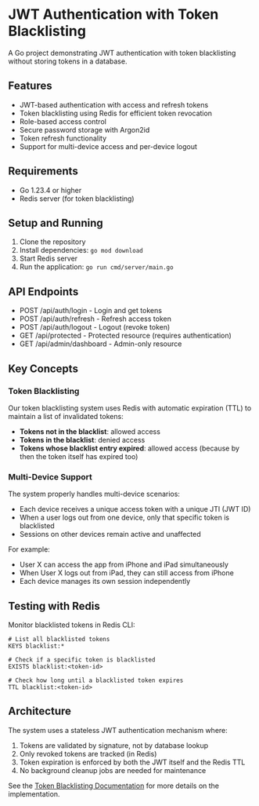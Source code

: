 # JWT Authentication with Token Blacklisting

A Go project demonstrating JWT authentication with token blacklisting without storing tokens in a database.

## Features

- JWT-based authentication with access and refresh tokens
- Token blacklisting using Redis for efficient token revocation
- Role-based access control
- Secure password storage with Argon2id
- Token refresh functionality
- Support for multi-device access and per-device logout

## Requirements

- Go 1.23.4 or higher
- Redis server (for token blacklisting)

## Setup and Running

1. Clone the repository
2. Install dependencies: `go mod download`
3. Start Redis server
4. Run the application: `go run cmd/server/main.go`

## API Endpoints

- POST /api/auth/login - Login and get tokens
- POST /api/auth/refresh - Refresh access token
- POST /api/auth/logout - Logout (revoke token)
- GET /api/protected - Protected resource (requires authentication)
- GET /api/admin/dashboard - Admin-only resource

## Key Concepts

### Token Blacklisting

Our token blacklisting system uses Redis with automatic expiration (TTL) to maintain a list of invalidated tokens:

* **Tokens not in the blacklist**: allowed access
* **Tokens in the blacklist**: denied access
* **Tokens whose blacklist entry expired**: allowed access (because by then the token itself has expired too)

### Multi-Device Support

The system properly handles multi-device scenarios:

* Each device receives a unique access token with a unique JTI (JWT ID)
* When a user logs out from one device, only that specific token is blacklisted
* Sessions on other devices remain active and unaffected

For example:
* User X can access the app from iPhone and iPad simultaneously
* When User X logs out from iPad, they can still access from iPhone
* Each device manages its own session independently

## Testing with Redis

Monitor blacklisted tokens in Redis CLI:

```
# List all blacklisted tokens
KEYS blacklist:*

# Check if a specific token is blacklisted
EXISTS blacklist:<token-id>

# Check how long until a blacklisted token expires
TTL blacklist:<token-id>
```

## Architecture

The system uses a stateless JWT authentication mechanism where:

1. Tokens are validated by signature, not by database lookup
2. Only revoked tokens are tracked (in Redis)
3. Token expiration is enforced by both the JWT itself and the Redis TTL
4. No background cleanup jobs are needed for maintenance

See the [Token Blacklisting Documentation](./docs/token-blacklisting.md) for more details on the implementation.
